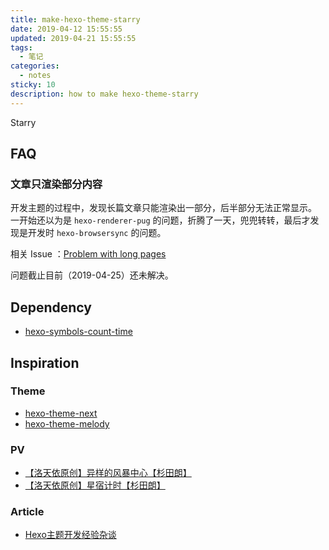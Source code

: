 ```yaml
---
title: make-hexo-theme-starry
date: 2019-04-12 15:55:55
updated: 2019-04-21 15:55:55
tags:
  - 笔记
categories:
  - notes
sticky: 10
description: how to make hexo-theme-starry
---
```


Starry

<!-- more -->

## FAQ

### 文章只渲染部分内容

开发主题的过程中，发现长篇文章只能渲染出一部分，后半部分无法正常显示。
一开始还以为是 `hexo-renderer-pug` 的问题，折腾了一天，兜兜转转，最后才发现是开发时 `hexo-browsersync` 的问题。

相关 Issue ：[Problem with long pages](https://github.com/hexojs/hexo-browsersync/issues/15)

问题截止目前（2019-04-25）还未解决。

## Dependency

- [hexo-symbols-count-time](https://github.com/theme-next/hexo-symbols-count-time)

## Inspiration

### Theme

- [hexo-theme-next](https://github.com/theme-next/hexo-theme-next)
- [hexo-theme-melody](https://github.com/Molunerfinn/hexo-theme-melody)

### PV

- [【洛天依原创】异样的风暴中心【杉田朗】](https://www.bilibili.com/video/av4018008)
- [【洛天依原创】星宿计时【杉田朗】](https://www.bilibili.com/video/av7036967)

### Article

- [Hexo主题开发经验杂谈](https://molunerfinn.com/make-a-hexo-theme/)